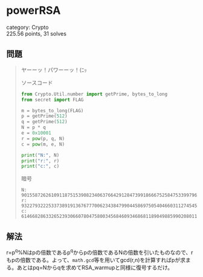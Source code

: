 # powerRSA
category: Crypto  
225.56 points, 31 solves

## 問題
> ヤーーッ！パワーーッ！(ﾆｯ  
> 
> ソースコード
> 
> ```py
> from Crypto.Util.number import getPrime, bytes_to_long
> from secret import FLAG
> 
> m = bytes_to_long(FLAG)
> p = getPrime(512)
> q = getPrime(512)
> N = p * q
> e = 0x10001
> r = pow(p, q, N)
> c = pow(m, e, N)
> 
> print("N:", N)
> print("r:", r)
> print("c:", c)
> ```
> 
> 暗号
> 
> ```
> N: 90155872626109118751539082340637664291284739918666752584753399796834394108934269799361082409068780300733478243187803947914852201275756546305701601038245062017076328987708208192044674964106835923338854908195583033310310682803512196201848036103484667516142174036453910627093541752413321035733931243762833992113
> r: 9322793222533738919136767770062343847990445869750540466031127454552421896606703877767352447027469817530156341564290950012563071681611937229761941420331277
> c: 6146682863326523930660780475800345684609346868118904988599020801137516078990162263453764612248242206809400248946028976662634601168167123937919798903932765746347318386910880849642655181553179504240263695508893635468417428856823495012423849224891599994895553098814398443037416874773801965115317240666818199846
> ```

## 解法
r=p<sup>q</sup>%Nはpの倍数であるp<sup>q</sup>からpの倍数であるNの倍数を引いたものなので、rもpの倍数である。よって、`math.gcd`等を用いてgcd(r,n)を計算すればpが求まる。あとはpq=Nからqを求めてRSA\_warmupと同様に復号するだけ。

